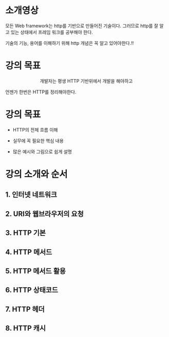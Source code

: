 # 소개영상

모든 Web framework는 http를 기반으로 만들어진 기술이다. 그러므로 http를 잘 알고 있는 상태에서 프레임 워크를 공부해야 한다.

기술의 기능, 용어를 이해하기 위해 http 개념은 꼭 알고 있어야한다.!!

# 강의 목표

<p align="center">
개발자는 평생 HTTP 기반위에서 개발을 해야하고

언젠가 한번은 HTTP를 정리해야한다.

</p>

# 강의 목표

- HTTP의 전체 흐름 이해

- 실무에 꼭 필요한 핵심 내용

- 많은 예시와 그림으로 쉽게 설명

# 강의 소개와 순서

## 1. 인터넷 네트워크

## 2. URI와 웹브라우저의 요청

## 3. HTTP 기본

## 4. HTTP 메서드

## 5. HTTP 메서드 활용

## 6. HTTP 상태코드

## 7. HTTP 헤더

## 8. HTTP 캐시
